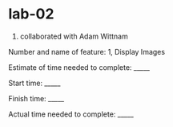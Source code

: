 # lab-02
1) collaborated with Adam Wittnam

Number and name of feature: 1, Display Images

Estimate of time needed to complete: _____

Start time: _____

Finish time: _____

Actual time needed to complete: _____